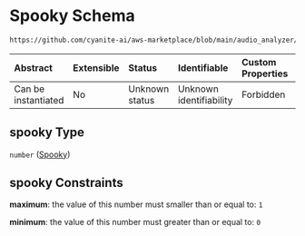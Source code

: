 # Spooky Schema

```txt
https://github.com/cyanite-ai/aws-marketplace/blob/main/audio_analyzer/schemes/marketplace_v1/schema/TaggingV8.schema.json#/$defs/MoodAdvancedScoresV1/properties/spooky
```



| Abstract            | Extensible | Status         | Identifiable            | Custom Properties | Additional Properties | Access Restrictions | Defined In                                                                     |
| :------------------ | :--------- | :------------- | :---------------------- | :---------------- | :-------------------- | :------------------ | :----------------------------------------------------------------------------- |
| Can be instantiated | No         | Unknown status | Unknown identifiability | Forbidden         | Allowed               | none                | [TaggingV8.schema.json\*](../out/TaggingV8.schema.json "open original schema") |

## spooky Type

`number` ([Spooky](taggingv8-defs-moodadvancedscoresv1-properties-spooky.md))

## spooky Constraints

**maximum**: the value of this number must smaller than or equal to: `1`

**minimum**: the value of this number must greater than or equal to: `0`
